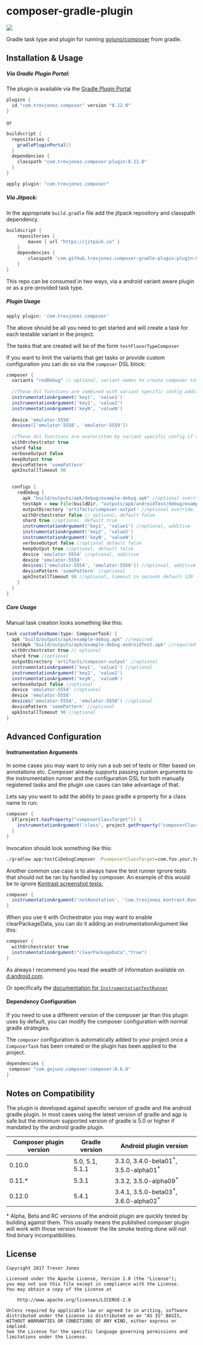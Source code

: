 # composer-gradle-plugin

[![](https://jitpack.io/v/trevjonez/composer-gradle-plugin.svg)](https://jitpack.io/#trevjonez/composer-gradle-plugin)

Gradle task type and plugin for running [gojuno/composer](https://github.com/gojuno/composer) from gradle.

## Installation & Usage

##### Via Gradle Plugin Portal:

The plugin is available via the [Gradle Plugin Portal](https://plugins.gradle.org/plugin/com.trevjonez.composer)

```groovy
plugins {
  id "com.trevjonez.composer" version "0.12.0"
}
```

or

```groovy
buildscript {
  repositories {
    gradlePluginPortal()
  }
  dependencies {
    classpath "com.trevjonez.composer:plugin:0.12.0"
  }
}

apply plugin: "com.trevjonez.composer"
```

##### Via Jitpack:

In the appropriate `build.gradle` file add the jitpack repository and classpath dependency.
```groovy
buildscript {
    repositories {
        maven { url "https://jitpack.io" }
    }
    dependencies {
        classpath 'com.github.trevjonez.composer-gradle-plugin:plugin:0.12.0'
    }
}
```

This repo can be consumed in two ways, via a android variant aware plugin or as a pre-provided task type.

##### Plugin Usage

```groovy
apply plugin: 'com.trevjonez.composer'
```
The above should be all you need to get started and will create a task for each testable variant in the project.

The tasks that are created will be of the form `testFlavorTypeComposer`

If you want to limit the variants that get tasks or provide custom configuration you can do so via the `composer` DSL block:
```groovy
composer {
  variants "redDebug" // optional, variant names to create composer tasks for. If empty all testable variants will receive a task.
  
  //These dsl functions are combined with variant specific config additively
  instrumentationArgument('key1', 'value1') 
  instrumentationArgument('key2', 'value2')
  instrumentationArgument('keyN', 'valueN')
  
  device 'emulator-5558'
  devices(['emulator-5558', 'emulator-5559'])
      
  //These dsl functions are overwritten by variant specific config if any exists
  withOrchestrator true
  shard false
  verboseOutput false
  keepOutput true
  devicePattern 'somePattern'
  apkInstallTimeout 90
 

  configs { 
    redDebug {
      apk "build/outputs/apk/debug/example-debug.apk" //optional override, string paths are evaluated as per {@link org.gradle.api.Project#file(Object)}.
      testApk = new File(buildDir, "outputs/apk/androidTest/debug/example-debug-androidTest.apk") //optional override
      outputDirectory 'artifacts/composer-output' //optional override. default 'build/reports/composer/redDebug'
      withOrchestrator false // optional, default false
      shard true //optional. default true
      instrumentationArgument('key1', 'value1') //optional, additive
      instrumentationArgument('key2', 'value2')
      instrumentationArgument('keyN', 'valueN')
      verboseOutput false //optional default false
      keepOutput true //optional, default false
      device 'emulator-5554' //optional, additive
      device 'emulator-5558'
      devices(['emulator-5554', 'emulator-5558']) //optional, additive
      devicePattern 'somePattern' //optional
      apkInstallTimeout 90 //optional, timeout in seconds default 120
    }
  }
}
```

##### Core Usage

Manual task creation looks something like this:
```groovy
task customTaskName(type: ComposerTask) {
  apk "build/outputs/apk/example-debug.apk" //required
  testApk "build/outputs/apk/example-debug-androidTest.apk" //required
  withOrchestrator true // optional
  shard true //optional
  outputDirectory 'artifacts/composer-output' //optional
  instrumentationArgument('key1', 'value1') //optional
  instrumentationArgument('key2', 'value2')
  instrumentationArgument('keyN', 'valueN')
  verboseOutput false //optional
  device 'emulator-5554' //optional
  device 'emulator-5558'
  devices('emulator-5554', 'emulator-5558') //optional
  devicePattern 'somePattern' //optional
  apkInstallTimeout 90 //optional
}
```

## Advanced Configuration

#### Instrumentation Arguments

In some cases you may want to only run a sub set of tests or filter based on annotations etc.
Composer already supports passing custom arguments to the instrumentation runner 
and the configuration DSL for both manually registered tasks and the plugin use cases can take advantage of that.

Lets say you want to add the ability to pass gradle a property for a class name to run:

```groovy
composer {
  if(project.hasProperty("composerClassTarget")) {
    instrumentationArgument('class', project.getProperty("composerClassTarget"))
  }
}
```

Invocation should look something like this:
```bash
./gradlew app:testCiDebugComposer -PcomposerClassTarget=com.foo.your.test.FullClassName
``` 

Another common use case is to always have the test runner ignore tests that should not be
ran by handled by composer. An example of this would be to ignore [Kontrast screenshot tests:](https://github.com/trevjonez/Kontrast)

```groovy
composer {
  instrumentationArgument('notAnnotation', 'com.trevjonez.kontrast.KontrastTest')
}
```

When you use it with Orchestrator you may want to enable clearPackageData, you can do it adding an 
instrumentationArgument like this: 
```groovy
composer {
  withOrchestrator true
  instrumentationArgument("clearPackageData","true")
}
```

As always I recommend you read the wealth of information available on [d.android.com](https://developer.android.com/).

Or specifically the [documentation for `InstrumentationTestRunner`](https://developer.android.com/reference/android/test/InstrumentationTestRunner)    

#### Dependency Configuration

If you need to use a different version of the composer jar than this plugin uses by default, 
you can modify the composer configuration with normal gradle strategies.

The `composer` configuration is automatically added to your project once a 
`ComposerTask` has been created or the plugin has been applied to the project.

```groovy
dependencies {
 composer "com.gojuno.composer:composer:0.6.0"
}
```

## Notes on Compatibility

The plugin is developed against specific version of gradle and the android gradle plugin.
In most cases using the latest version of gradle and agp is safe but the minimum supported 
version of gradle is 5.0 or higher if mandated by the android gradle plugin. 

Composer plugin version | Gradle version | Android plugin version
| ------  | ------             | ------ |
| 0.10.0  | 5.0, 5.1, 5.1.1    | 3.3.0, 3.4.0-beta01<sup>\*</sup>, 3.5.0-alpha01<sup>\*</sup> |
| 0.11.*  | 5.3.1              | 3.3.2, 3.5.0-alpha09<sup>\*</sup> |
| 0.12.0  | 5.4.1              | 3.4.1, 3.5.0-beta03<sup>\*</sup>, 3.6.0-alpha02<sup>\*</sup> |

\* Alpha, Beta and RC versions of the android plugin are quickly tested by building against them.
This usually means the published composer plugin will work with those version 
however the lite smoke testing done will not find binary incompatibilities.

## License

    Copyright 2017 Trevor Jones

    Licensed under the Apache License, Version 2.0 (the "License");
    you may not use this file except in compliance with the License.
    You may obtain a copy of the License at

        http://www.apache.org/licenses/LICENSE-2.0

    Unless required by applicable law or agreed to in writing, software
    distributed under the License is distributed on an "AS IS" BASIS,
    WITHOUT WARRANTIES OR CONDITIONS OF ANY KIND, either express or implied.
    See the License for the specific language governing permissions and
    limitations under the License.
